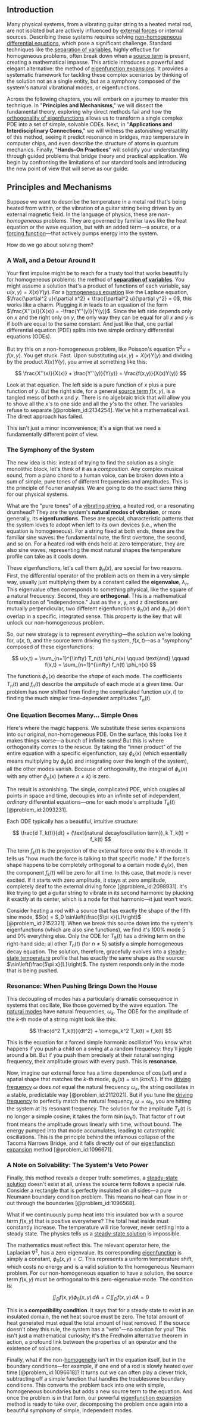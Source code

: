 ## Introduction
Many physical systems, from a vibrating guitar string to a heated metal rod, are not isolated but are actively influenced by [external forces](@article_id:185989) or internal sources. Describing these systems requires solving [non-homogeneous differential equations](@article_id:269256), which pose a significant challenge. Standard techniques like the [separation of variables](@article_id:148222), highly effective for homogeneous problems, often break down when a [source term](@article_id:268617) is present, creating a mathematical impasse. This article introduces a powerful and elegant alternative: the method of [eigenfunction expansions](@article_id:176610). It provides a systematic framework for tackling these complex scenarios by thinking of the solution not as a single entity, but as a symphony composed of the system's natural vibrational modes, or eigenfunctions.

Across the following chapters, you will embark on a journey to master this technique. In "**Principles and Mechanisms**," we will dissect the fundamental theory, exploring why direct methods fail and how the [orthogonality of eigenfunctions](@article_id:150218) allows us to transform a single complex PDE into a set of simple, solvable ODEs. Next, in "**Applications and Interdisciplinary Connections**," we will witness the astonishing versatility of this method, seeing it predict resonance in bridges, map temperature in computer chips, and even describe the structure of atoms in quantum mechanics. Finally, "**Hands-On Practices**" will solidify your understanding through guided problems that bridge theory and practical application. We begin by confronting the limitations of our standard tools and introducing the new point of view that will serve as our guide.

## Principles and Mechanisms

Suppose we want to describe the temperature in a metal rod that's being heated from within, or the vibration of a guitar string being driven by an external magnetic field. In the language of physics, these are *non-homogeneous* problems. They are governed by familiar laws like the heat equation or the wave equation, but with an added term—a source, or a [forcing function](@article_id:268399)—that actively pumps energy into the system.

How do we go about solving them?

### A Wall, and a Detour Around It

Your first impulse might be to reach for a trusty tool that works beautifully for homogeneous problems: the method of **[separation of variables](@article_id:148222)**. You might assume a solution that's a product of functions of each variable, say $u(x,y) = X(x)Y(y)$. For a [homogeneous equation](@article_id:170941) like the Laplace equation, $\frac{\partial^2 u}{\partial x^2} + \frac{\partial^2 u}{\partial y^2} = 0$, this works like a charm. Plugging it in leads to an equation of the form $\frac{X''(x)}{X(x)} = -\frac{Y''(y)}{Y(y)}$. Since the left side depends only on $x$ and the right only on $y$, the only way they can be equal for all $x$ and $y$ is if both are equal to the same constant. And just like that, one partial differential equation (PDE) splits into two simple ordinary differential equations (ODEs).

But try this on a non-homogeneous problem, like Poisson's equation $\nabla^2 u = f(x,y)$. You get stuck. Fast. Upon substituting $u(x,y) = X(x)Y(y)$ and dividing by the product $X(x)Y(y)$, you arrive at something like this:

$$
\frac{X''(x)}{X(x)} + \frac{Y''(y)}{Y(y)} = \frac{f(x,y)}{X(x)Y(y)}
$$

Look at that equation. The left side is a pure function of $x$ plus a pure function of $y$. But the right side, for a general [source term](@article_id:268617) $f(x,y)$, is a tangled mess of both $x$ and $y$. There is no algebraic trick that will allow you to shove all the $x$'s to one side and all the $y$'s to the other. The variables refuse to separate [@problem_id:2134254]. We've hit a mathematical wall. The direct approach has failed.

This isn't just a minor inconvenience; it's a sign that we need a fundamentally different point of view.

### The Symphony of the System

The new idea is this: instead of trying to find the solution as a single monolithic block, let's think of it as a *composition*. Any complex musical sound, from a piano chord to a human voice, can be broken down into a sum of simple, pure tones of different frequencies and amplitudes. This is the principle of Fourier analysis. We are going to do the exact same thing for our physical systems.

What are the "pure tones" of a [vibrating string](@article_id:137962), a heated rod, or a resonating drumhead? They are the system's **natural modes of vibration**, or more generally, its **eigenfunctions**. These are special, characteristic patterns that the system loves to adopt when left to its own devices (i.e., when the equation is homogeneous). For a string fixed at both ends, these are the familiar sine waves: the fundamental note, the first overtone, the second, and so on. For a heated rod with ends held at zero temperature, they are also sine waves, representing the most natural shapes the temperature profile can take as it cools down.

These eigenfunctions, let's call them $\phi_n(x)$, are special for two reasons. First, the differential operator of the problem acts on them in a very simple way, usually just multiplying them by a constant called the **eigenvalue**, $\lambda_n$. This eigenvalue often corresponds to something physical, like the square of a natural frequency. Second, they are **orthogonal**. This is a mathematical formalization of "independence." Just as the x, y, and z directions are mutually perpendicular, two different eigenfunctions $\phi_n(x)$ and $\phi_m(x)$ don't overlap in a specific, integrated sense. This property is the key that will unlock our non-homogeneous problem.

So, our new strategy is to represent *everything*—the solution we're looking for, $u(x,t)$, and the source term driving the system, $f(x,t)$—as a "symphony" composed of these eigenfunctions:

$$
u(x,t) = \sum_{n=1}^{\infty} T_n(t) \phi_n(x) \qquad \text{and} \qquad f(x,t) = \sum_{n=1}^{\infty} f_n(t) \phi_n(x)
$$

The functions $\phi_n(x)$ describe the *shape* of each mode. The coefficients $T_n(t)$ and $f_n(t)$ describe the *amplitude* of each mode at a given time. Our problem has now shifted from finding the complicated function $u(x,t)$ to finding the much simpler time-dependent amplitudes $T_n(t)$.

### One Equation Becomes Many... Simple Ones

Here's where the magic happens. We substitute these series expansions into our original, non-homogeneous PDE. On the surface, this looks like it makes things worse—a bunch of infinite sums! But this is where orthogonality comes to the rescue. By taking the "inner product" of the entire equation with a specific eigenfunction, say $\phi_k(x)$ (which essentially means multiplying by $\phi_k(x)$ and integrating over the length of the system), all the other modes vanish. Because of orthogonality, the integral of $\phi_k(x)$ with any other $\phi_n(x)$ (where $n \neq k$) is zero.

The result is astonishing. The single, complicated PDE, which couples all points in space and time, decouples into an infinite set of independent, *ordinary* differential equations—one for each mode's amplitude $T_k(t)$ [@problem_id:2093231].

Each ODE typically has a beautiful, intuitive structure:

$$
\frac{d T_k(t)}{dt} + (\text{natural decay/oscillation term})_k T_k(t) = f_k(t)
$$

The term $f_k(t)$ is the projection of the external force onto the $k$-th mode. It tells us "how much the force is talking to that specific mode." If the force's shape happens to be completely orthogonal to a certain mode $\phi_k(x)$, then the component $f_k(t)$ will be zero for all time. In this case, that mode is never excited. If it starts with zero amplitude, it stays at zero amplitude, completely deaf to the external driving force [@problem_id:2098931]. It's like trying to get a guitar string to vibrate in its second harmonic by plucking it exactly at its center, which is a node for that harmonic—it just won't work.

Consider heating a rod with a source that has exactly the shape of the fifth sine mode, $S(x) = S_0 \sin\left(\frac{5\pi x}{L}\right)$ [@problem_id:2152321]. When we break this source down into the system's eigenfunctions (which are also sine functions), we find it's 100% mode 5 and 0% everything else. Only the ODE for $T_5(t)$ has a driving term on the right-hand side; all other $T_n(t)$ (for $n \neq 5$) satisfy a simple homogeneous decay equation. The solution, therefore, gracefully evolves into a [steady-state temperature](@article_id:136281) profile that has exactly the same shape as the source: $\sin\left(\frac{5\pi x}{L}\right)$. The system responds only in the mode that is being pushed.

### Resonance: When Pushing Brings Down the House

This decoupling of modes has a particularly dramatic consequence in systems that oscillate, like those governed by the wave equation. The [natural modes](@article_id:276512) have natural frequencies, $\omega_k$. The ODE for the amplitude of the $k$-th mode of a string might look like this:

$$
\frac{d^2 T_k(t)}{dt^2} + \omega_k^2 T_k(t) = f_k(t)
$$

This is the equation for a forced simple harmonic oscillator! You know what happens if you push a child on a swing at a random frequency: they'll jiggle around a bit. But if you push them precisely at their natural swinging frequency, their amplitude grows with every push. This is **resonance**.

Now, imagine our external force has a time dependence of $\cos(\omega t)$ and a spatial shape that matches the $k$-th mode, $\phi_k(x) = \sin(k \pi x / L)$. If the [driving frequency](@article_id:181105) $\omega$ does *not* equal the natural frequency $\omega_k$, the string oscillates in a stable, predictable way [@problem_id:2112021]. But if you tune the [driving frequency](@article_id:181105) to perfectly match the natural frequency, $\omega = \omega_k$, you are hitting the system at its resonant frequency. The solution for the amplitude $T_k(t)$ is no longer a simple cosine; it takes the form $t \sin(\omega_k t)$. That factor of $t$ out front means the amplitude grows linearly with time, without bound. The energy pumped into that mode accumulates, leading to catastrophic oscillations. This is the principle behind the infamous collapse of the Tacoma Narrows Bridge, and it falls directly out of our [eigenfunction expansion](@article_id:150966) method [@problem_id:1096671].

### A Note on Solvability: The System's Veto Power

Finally, this method reveals a deeper truth: sometimes, a [steady-state solution](@article_id:275621) doesn't exist at all, unless the source term follows a special rule. Consider a rectangle that is perfectly insulated on all sides—a pure Neumann boundary condition problem. This means no heat can flow in or out through the boundaries [@problem_id:1096568].

What if we continuously pump heat into this insulated box with a source term $f(x,y)$ that is positive everywhere? The total heat inside must constantly increase. The temperature will rise forever, never settling into a steady state. The physics tells us a [steady-state solution](@article_id:275621) is impossible.

The mathematics must reflect this. The relevant operator here, the Laplacian $\nabla^2$, has a zero eigenvalue. Its corresponding [eigenfunction](@article_id:148536) is simply a constant, $\phi_0(x,y) = C$. This represents a uniform temperature shift, which costs no energy and is a valid solution to the homogeneous Neumann problem. For our non-homogeneous equation to have a solution, the source term $f(x,y)$ must be orthogonal to this zero-eigenvalue mode. The condition is:

$$
\iint_D f(x,y) \phi_0(x,y) \, dA = C \iint_D f(x,y) \, dA = 0
$$

This is a **compatibility condition**. It says that for a steady state to exist in an insulated domain, the net heat source must be zero. The total amount of heat generated must equal the total amount of heat removed. If the source doesn't obey this rule, the system has a "veto"—no solution for you! This isn't just a mathematical curiosity; it's the Fredholm alternative theorem in action, a profound link between the properties of an operator and the existence of solutions.

Finally, what if the non-[homogeneity](@article_id:152118) isn't in the equation itself, but in the boundary conditions—for example, if one end of a rod is slowly heated over time [@problem_id:1096618]? It turns out we can often play a clever trick, subtracting off a simple function that handles the troublesome boundary conditions. This converts the problem back into one with simple, homogeneous boundaries but adds a new source term to the equation. And once the problem is in that form, our powerful [eigenfunction expansion](@article_id:150966) method is ready to take over, decomposing the problem once again into a beautiful symphony of simple, independent modes.